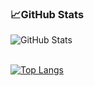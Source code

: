 ### :chart_with_upwards_trend:GitHub Stats


![GitHub Stats](https://github-readme-stats.vercel.app/api?username=Masum-SM&theme=radical)
<br />
<br />

[![Top Langs](https://github-readme-stats.vercel.app/api/top-langs/?username=Masum-SM&langs_count=8)](https://github.com/anuraghazra/github-readme-stats)
